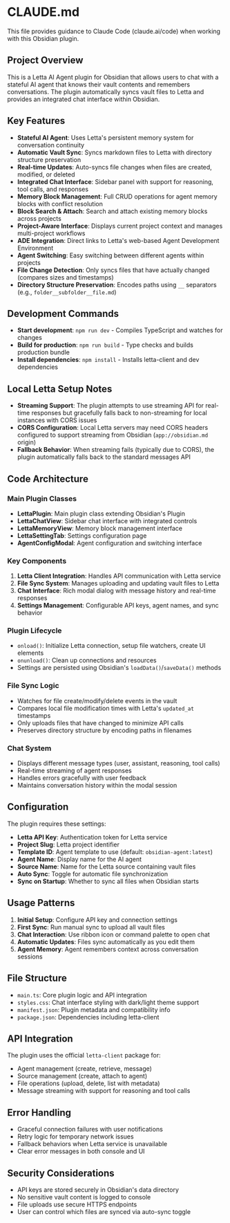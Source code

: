 # CLAUDE.md

This file provides guidance to Claude Code (claude.ai/code) when working with this Obsidian plugin.

## Project Overview
This is a Letta AI Agent plugin for Obsidian that allows users to chat with a stateful AI agent that knows their vault contents and remembers conversations. The plugin automatically syncs vault files to Letta and provides an integrated chat interface within Obsidian.

## Key Features
- **Stateful AI Agent**: Uses Letta's persistent memory system for conversation continuity
- **Automatic Vault Sync**: Syncs markdown files to Letta with directory structure preservation
- **Real-time Updates**: Auto-syncs file changes when files are created, modified, or deleted
- **Integrated Chat Interface**: Sidebar panel with support for reasoning, tool calls, and responses
- **Memory Block Management**: Full CRUD operations for agent memory blocks with conflict resolution
- **Block Search & Attach**: Search and attach existing memory blocks across projects
- **Project-Aware Interface**: Displays current project context and manages multi-project workflows
- **ADE Integration**: Direct links to Letta's web-based Agent Development Environment
- **Agent Switching**: Easy switching between different agents within projects
- **File Change Detection**: Only syncs files that have actually changed (compares sizes and timestamps)
- **Directory Structure Preservation**: Encodes paths using `__` separators (e.g., `folder__subfolder__file.md`)

## Development Commands
- **Start development**: `npm run dev` - Compiles TypeScript and watches for changes
- **Build for production**: `npm run build` - Type checks and builds production bundle
- **Install dependencies**: `npm install` - Installs letta-client and dev dependencies

## Local Letta Setup Notes
- **Streaming Support**: The plugin attempts to use streaming API for real-time responses but gracefully falls back to non-streaming for local instances with CORS issues
- **CORS Configuration**: Local Letta servers may need CORS headers configured to support streaming from Obsidian (`app://obsidian.md` origin)
- **Fallback Behavior**: When streaming fails (typically due to CORS), the plugin automatically falls back to the standard messages API

## Code Architecture

### Main Plugin Classes
- **LettaPlugin**: Main plugin class extending Obsidian's Plugin
- **LettaChatView**: Sidebar chat interface with integrated controls
- **LettaMemoryView**: Memory block management interface
- **LettaSettingTab**: Settings configuration page
- **AgentConfigModal**: Agent configuration and switching interface

### Key Components
1. **Letta Client Integration**: Handles API communication with Letta service
2. **File Sync System**: Manages uploading and updating vault files to Letta
3. **Chat Interface**: Rich modal dialog with message history and real-time responses
4. **Settings Management**: Configurable API keys, agent names, and sync behavior

### Plugin Lifecycle
- `onload()`: Initialize Letta connection, setup file watchers, create UI elements
- `onunload()`: Clean up connections and resources
- Settings are persisted using Obsidian's `loadData()`/`saveData()` methods

### File Sync Logic
- Watches for file create/modify/delete events in the vault
- Compares local file modification times with Letta's `updated_at` timestamps
- Only uploads files that have changed to minimize API calls
- Preserves directory structure by encoding paths in filenames

### Chat System
- Displays different message types (user, assistant, reasoning, tool calls)
- Real-time streaming of agent responses
- Handles errors gracefully with user feedback
- Maintains conversation history within the modal session

## Configuration
The plugin requires these settings:
- **Letta API Key**: Authentication token for Letta service
- **Project Slug**: Letta project identifier
- **Template ID**: Agent template to use (default: `obsidian-agent:latest`)
- **Agent Name**: Display name for the AI agent
- **Source Name**: Name for the Letta source containing vault files
- **Auto Sync**: Toggle for automatic file synchronization
- **Sync on Startup**: Whether to sync all files when Obsidian starts

## Usage Patterns
1. **Initial Setup**: Configure API key and connection settings
2. **First Sync**: Run manual sync to upload all vault files
3. **Chat Interaction**: Use ribbon icon or command palette to open chat
4. **Automatic Updates**: Files sync automatically as you edit them
5. **Agent Memory**: Agent remembers context across conversation sessions

## File Structure
- `main.ts`: Core plugin logic and API integration
- `styles.css`: Chat interface styling with dark/light theme support
- `manifest.json`: Plugin metadata and compatibility info
- `package.json`: Dependencies including letta-client

## API Integration
The plugin uses the official `letta-client` package for:
- Agent management (create, retrieve, message)
- Source management (create, attach to agent)
- File operations (upload, delete, list with metadata)
- Message streaming with support for reasoning and tool calls

## Error Handling
- Graceful connection failures with user notifications
- Retry logic for temporary network issues
- Fallback behaviors when Letta service is unavailable
- Clear error messages in both console and UI

## Security Considerations
- API keys are stored securely in Obsidian's data directory
- No sensitive vault content is logged to console
- File uploads use secure HTTPS endpoints
- User can control which files are synced via auto-sync toggle